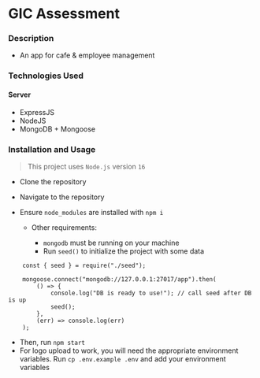 # GIC Assessment

### Description

- An app for cafe & employee management

### Technologies Used

#### Server

- ExpressJS
- NodeJS
- MongoDB + Mongoose

### Installation and Usage

> This project uses `Node.js` version `16`

- Clone the repository
- Navigate to the repository
- Ensure `node_modules` are installed with `npm i`

  - Other requirements:

    - `mongodb` must be running on your machine
    - Run `seed()` to initialize the project with some data

```
    const { seed } = require("./seed");

    mongoose.connect("mongodb://127.0.0.1:27017/app").then(
        () => {
            console.log("DB is ready to use!"); // call seed after DB is up
            seed();
        },
        (err) => console.log(err)
    );
```

- Then, run `npm start`
- For logo upload to work, you will need the appropriate environment variables. Run `cp .env.example .env` and add your environment variables
